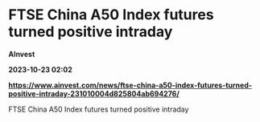 # FTSE China A50 Index futures turned positive intraday
**AInvest**

**2023-10-23 02:02**

**https://www.ainvest.com/news/ftse-china-a50-index-futures-turned-positive-intraday-231010004d825804ab694276/**

FTSE China A50 Index futures turned positive intraday